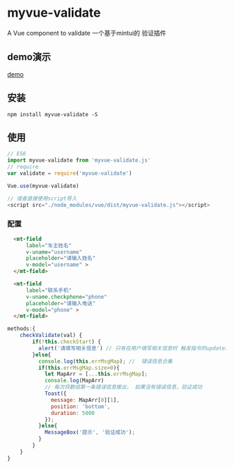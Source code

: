 # myvue-validate

A Vue component to validate
一个基于mintui的 验证插件

## demo演示

[demo](https://gaohawk.github.io/my-validate/)

## 安装

```JS
npm install myvue-validate -S
```

## 使用

```js
// ES6
import myvue-validate from 'myvue-validate.js'
// require
var validate = require('myvue-validate')

Vue.use(myvue-validate)

// 或者直接使用script导入
<script src="./node_modules/vue/dist/myvue-validate.js"></script>

```

### 配置

```html
  <mt-field 
      label="车主姓名" 
      v-uname="username" 
      placeholder="请输入姓名"  
      v-model="username" >
  </mt-field> 

  <mt-field 
      label="联系手机" 
      v-uname.checkphone="phone" 
      placeholder="请输入电话"  
      v-model="phone" >
  </mt-field> 

```

```javascript
methods:{
    checkValidate(val) {
        if(!this.checkStart) {
          alert('请填写相关信息') // 只有在用户填写相关信息时 触发指令的update才会触发验证，默认是false
        }else{
          console.log(this.errMsgMap); //  错误信息合集
          if(this.errMsgMap.size>0){
            let MapArr = [...this.errMsgMap];
            console.log(MapArr)
            // 每次将数组第一条错误信息推出， 如果没有错误信息，验证成功
            Toast({
              message: MapArr[0][1],
              position: 'bottom',
              duration: 5000
            });
          }else{
            MessageBox('提示', '验证成功');
          }
        }
    }
}
```

